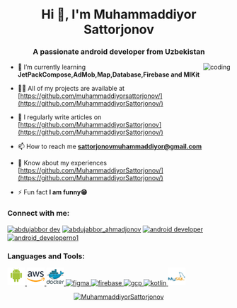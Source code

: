 <h1 align="center">Hi 👋, I'm  Muhammaddiyor Sattorjonov</h1>
<h3 align="center">A passionate android developer from Uzbekistan</h3>

<img align ="right" alt = "coding" with = "300" src = "https://camo.githubusercontent.com/cae12fddd9d6982901d82580bdf321d81fb299141098ca1c2d4891870827bf17/68747470733a2f2f6d69726f2e6d656469756d2e636f6d2f6d61782f313336302f302a37513379765349765f7430696f4a2d5a2e676966"/>


- 🌱 I’m currently learning **JetPackCompose,AdMob,Map,Database,Firebase and MlKit**

- 👨‍💻 All of my projects are available at [https://github.com/muhammaddiyorsattorjonov/](https://github.com/MuhammaddiyorSattorjonov/)

- 📝 I regularly write articles on [https://github.com/MuhammaddiyorSattorjonov](https://github.com/MuhammaddiyorSattorjonov/)

- 📫 How to reach me **sattorjonovmuhammaddiyor@gmail.com**

- 📄 Know about my experiences [https://github.com/MuhammaddiyorSattorjonov/](https://github.com/MuhammaddiyorSattorjonov/)

- ⚡ Fun fact **I am funny😁**

<h3 align="left">Connect with me:</h3>
<p align="left">
<a href="https://dev.to/abdujabbor dev" target="blank"><img align="center" src="https://raw.githubusercontent.com/rahuldkjain/github-profile-readme-generator/master/src/images/icons/Social/devto.svg" alt="abdujabbor dev" height="30" width="40" /></a>
<a href="https://linkedin.com/in/abdujabbor_ahmadjonov" target="blank"><img align="center" src="https://raw.githubusercontent.com/rahuldkjain/github-profile-readme-generator/master/src/images/icons/Social/linked-in-alt.svg" alt="abdujabbor_ahmadjonov" height="30" width="40" /></a>
<a href="https://codesandbox.com/android developer" target="blank"><img align="center" src="https://raw.githubusercontent.com/rahuldkjain/github-profile-readme-generator/master/src/images/icons/Social/codesandbox.svg" alt="android developer" height="30" width="40" /></a>
<a href="https://instagram.com/android_developerno1" target="blank"><img align="center" src="https://raw.githubusercontent.com/rahuldkjain/github-profile-readme-generator/master/src/images/icons/Social/instagram.svg" alt="android_developerno1" height="30" width="40" /></a>
</p>

<h3 align="left">Languages and Tools:</h3>
<p align="left"> <a href="https://developer.android.com" target="_blank" rel="noreferrer"> <img src="https://raw.githubusercontent.com/devicons/devicon/master/icons/android/android-original-wordmark.svg" alt="android" width="40" height="40"/> </a> <a href="https://aws.amazon.com" target="_blank" rel="noreferrer"> <img src="https://raw.githubusercontent.com/devicons/devicon/master/icons/amazonwebservices/amazonwebservices-original-wordmark.svg" alt="aws" width="40" height="40"/> </a> <a href="https://www.docker.com/" target="_blank" rel="noreferrer"> <img src="https://raw.githubusercontent.com/devicons/devicon/master/icons/docker/docker-original-wordmark.svg" alt="docker" width="40" height="40"/> </a> <a href="https://www.figma.com/" target="_blank" rel="noreferrer"> <img src="https://www.vectorlogo.zone/logos/figma/figma-icon.svg" alt="figma" width="40" height="40"/> </a> <a href="https://firebase.google.com/" target="_blank" rel="noreferrer"> <img src="https://www.vectorlogo.zone/logos/firebase/firebase-icon.svg" alt="firebase" width="40" height="40"/> </a> <a href="https://cloud.google.com" target="_blank" rel="noreferrer"> <img src="https://www.vectorlogo.zone/logos/google_cloud/google_cloud-icon.svg" alt="gcp" width="40" height="40"/> </a> <a href="https://kotlinlang.org" target="_blank" rel="noreferrer"> <img src="https://www.vectorlogo.zone/logos/kotlinlang/kotlinlang-icon.svg" alt="kotlin" width="40" height="40"/> </a> <a href="https://www.mysql.com/" target="_blank" rel="noreferrer"> <img src="https://raw.githubusercontent.com/devicons/devicon/master/icons/mysql/mysql-original-wordmark.svg" alt="mysql" width="40" height="40"/> </a> </p>
 <p align="center"> <a href="https://github.com/MuhammaddiyorSattorjonov/github-profile-trophy"><img src="https://github-profile-trophy.vercel.app/?username=MuhammaddiyorSattorjonov" alt="MuhammaddiyorSattorjonov" /></a> </p>
